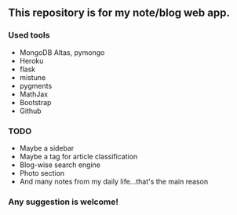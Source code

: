 ## This repository is for my note/blog web app.

### Used tools
* MongoDB Altas, pymongo
* Heroku
* flask
* mistune
* pygments
* MathJax
* Bootstrap
* Github

### TODO
* Maybe a sidebar
* Maybe a tag for article classification
* Blog-wise search engine
* Photo section
* And many notes from my daily life...that's the main reason

### Any suggestion is welcome!